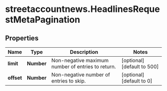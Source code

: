 # streetaccountnews.HeadlinesRequestMetaPagination

## Properties

Name | Type | Description | Notes
------------ | ------------- | ------------- | -------------
**limit** | **Number** | Non-negative maximum number of entries to return. | [optional] [default to 500]
**offset** | **Number** | Non-negative number of entries to skip. | [optional] [default to 0]


